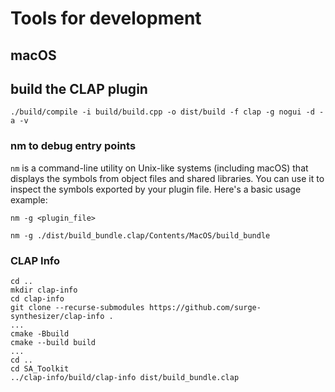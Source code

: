 # Tools for development

## macOS

## build the CLAP plugin

```shell
./build/compile -i build/build.cpp -o dist/build -f clap -g nogui -d -a -v
```

### nm to debug entry points

`nm` is a command-line utility on Unix-like systems (including macOS) that displays the symbols from object files and shared libraries. You can use it to inspect the symbols exported by your plugin file. Here's a basic usage example:

```shell
nm -g <plugin_file>
```

```shell 
nm -g ./dist/build_bundle.clap/Contents/MacOS/build_bundle
```

### CLAP Info

```shell
cd ..
mkdir clap-info
cd clap-info
git clone --recurse-submodules https://github.com/surge-synthesizer/clap-info .
...
cmake -Bbuild
cmake --build build
...
cd ..
cd SA_Toolkit
../clap-info/build/clap-info dist/build_bundle.clap
```